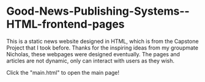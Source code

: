 # Good-News-Publishing-Systems--HTML-frontend-pages
This is a static news website designed in HTML, which is from the Capstone Project that I took before.
Thanks for the inspiring ideas from my groupmate Nicholas, these webpages were designed eventually.
The pages and articles are not dynamic, only can interact with users as they wish.

Click the "main.html" to open the main page!

